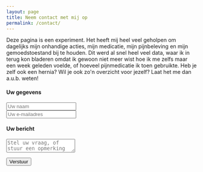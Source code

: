 ```yaml
---
layout: page
title: Neem contact met mij op
permalink: /contact/
---
```


<p>
  Deze pagina is een experiment. Het heeft mij heel veel geholpen om dagelijks mijn onhandige acties, mijn medicatie, mijn pijnbeleving en mijn gemoedstoestand bij te houden. Dit werd al snel heel veel data, waar ik in terug kon bladeren omdat ik gewoon niet meer wist hoe ik me zelfs maar een week geleden voelde, of hoeveel pijnmedicatie ik toen gebruikte. 
  Heb je zelf ook een hernia? Wil je ook zo'n overzicht voor jezelf? Laat het me dan a.u.b. weten! 
</p>
<form
  class="contact"
  action="https://formspree.io/xvvvoazx"
  method="POST"
>
<h4>Uw gegevens</h4>
<div>
  <input type="text" name="naam" placeholder="Uw naam" required>
</div>
<div>
  <input type="email" name="emailadres" placeholder="Uw e-mailadres" required>
</div>
<h4>Uw bericht</h4>
<div>
  <textarea name="bericht" placeholder="Stel uw vraag, of stuur een opmerking" required></textarea>
</div>

  <!-- your other form fields go here -->

<button type="submit">Verstuur</button>

</form>

